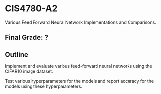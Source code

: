 # CIS4780-A2
Various Feed Forward Neural Network Implementations and Comparisons.

## Final Grade: ?

## Outline

Implement and evaluate various feed-forward neural networks using the CIFAR10 image dataset.

Test various hyperparameters for the models and report accuracy for the models using these hyperparameters.
